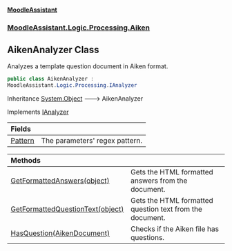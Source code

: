 #### [MoodleAssistant](index.md 'index')
### [MoodleAssistant.Logic.Processing.Aiken](MoodleAssistant.Logic.Processing.Aiken.md 'MoodleAssistant.Logic.Processing.Aiken')

## AikenAnalyzer Class

Analyzes a template question document in Aiken format.

```csharp
public class AikenAnalyzer :
MoodleAssistant.Logic.Processing.IAnalyzer
```

Inheritance [System.Object](https://docs.microsoft.com/en-us/dotnet/api/System.Object 'System.Object') &#129106; AikenAnalyzer

Implements [IAnalyzer](MoodleAssistant.Logic.Processing.IAnalyzer.md 'MoodleAssistant.Logic.Processing.IAnalyzer')

| Fields | |
| :--- | :--- |
| [Pattern](MoodleAssistant.Logic.Processing.Aiken.AikenAnalyzer.Pattern.md 'MoodleAssistant.Logic.Processing.Aiken.AikenAnalyzer.Pattern') | The parameters' regex pattern. |

| Methods | |
| :--- | :--- |
| [GetFormattedAnswers(object)](MoodleAssistant.Logic.Processing.Aiken.AikenAnalyzer.GetFormattedAnswers(object).md 'MoodleAssistant.Logic.Processing.Aiken.AikenAnalyzer.GetFormattedAnswers(object)') | Gets the HTML formatted answers from the document. |
| [GetFormattedQuestionText(object)](MoodleAssistant.Logic.Processing.Aiken.AikenAnalyzer.GetFormattedQuestionText(object).md 'MoodleAssistant.Logic.Processing.Aiken.AikenAnalyzer.GetFormattedQuestionText(object)') | Gets the HTML formatted question text from the document. |
| [HasQuestion(AikenDocument)](MoodleAssistant.Logic.Processing.Aiken.AikenAnalyzer.HasQuestion(AikenDoc.AikenDocument).md 'MoodleAssistant.Logic.Processing.Aiken.AikenAnalyzer.HasQuestion(AikenDoc.AikenDocument)') | Checks if the Aiken file has questions. |
